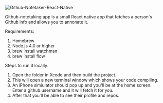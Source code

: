 ![Github-Notetaker-React-Native](github-note-image-png)

Github-notetaking app is a small React native app that fetches a person's Github info and allows you to annonate it. 

Requirements: 

1. Homebrew
2. Node.js 4.0 or higher
3. brew install watchman 
4. brew install flow 

Steps to run it locally: 

1. Open the folder in Xcode and then build the project. 
2. This will open a new terminal window which shows your code compiling. 
3. An iPhone simiulator should pop up and you'll
be at the home screen. Enter a github username 
and it will fetch it for you. 
4. After that you'll be able to see their profile 
and repos. 

